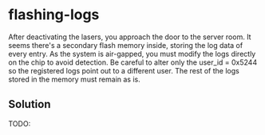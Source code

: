 # flashing-logs

After deactivating the lasers, you approach the door to the server room. It seems there's a secondary flash memory inside, storing the log data of every entry. As the system is air-gapped, you must modify the logs directly on the chip to avoid detection. Be careful to alter only the user_id = 0x5244 so the registered logs point out to a different user. The rest of the logs stored in the memory must remain as is.

## Solution

TODO:
